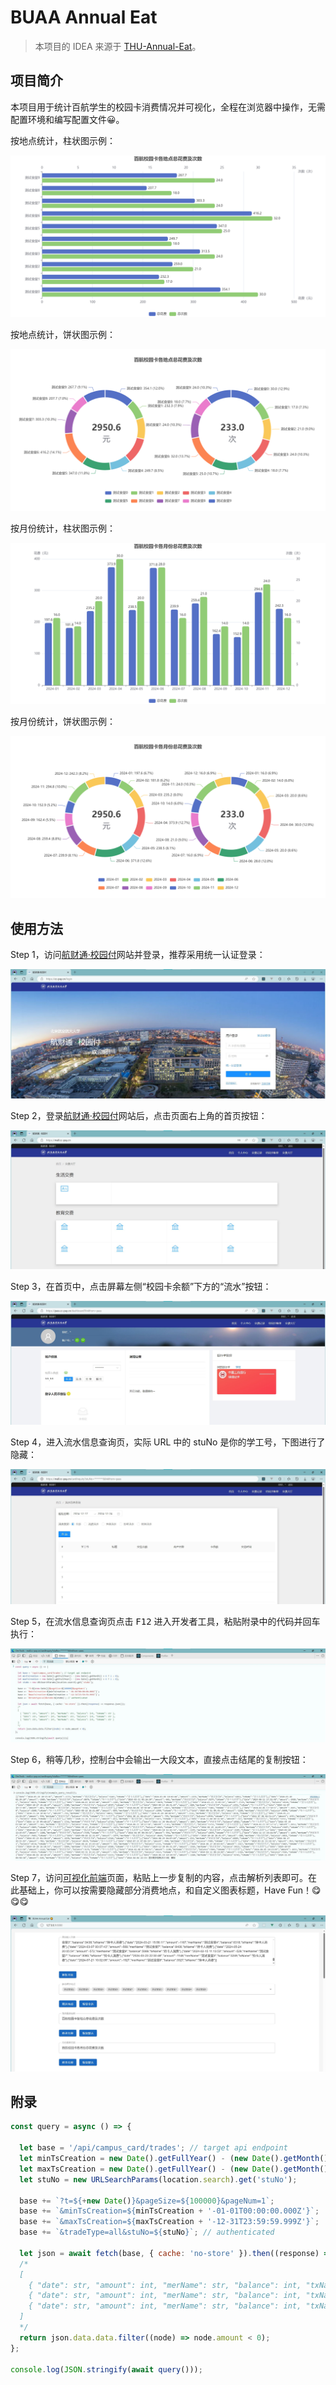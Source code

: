 # BUAA Annual Eat

> 本项目的 IDEA 来源于 [THU-Annual-Eat](https://github.com/leverimmy/THU-Annual-Eat)。

## 项目简介

本项目用于统计百航学生的校园卡消费情况并可视化，全程在浏览器中操作，无需配置环境和编写配置文件😀。

按地点统计，柱状图示例：

![](/demo/img-1.png)

按地点统计，饼状图示例：

![](/demo/img-2.png)

按月份统计，柱状图示例：

![](/demo/img-3.png)

按月份统计，饼状图示例：

![](/demo/img-4.png)

## 使用方法

Step 1，访问[航财通·校园付](https://cc-pay.cn/login)网站并登录，推荐采用统一认证登录：

![](/step/img-1.jpg)

Step 2，登录[航财通·校园付](https://cc-pay.cn/login)网站后，点击页面右上角的首页按钮：

![](/step/img-2.jpg)

Step 3，在首页中，点击屏幕左侧“校园卡余额”下方的“流水”按钮：

![](/step/img-3.jpg)

Step 4，进入流水信息查询页，实际 URL 中的 stuNo 是你的学工号，下图进行了隐藏：

![](/step/img-4.jpg)

Step 5，在流水信息查询页点击 <kbd>F12</kbd> 进入开发者工具，粘贴附录中的代码并回车执行：

![](/step/img-5.jpg)

Step 6，稍等几秒，控制台中会输出一大段文本，直接点击结尾的复制按钮：

![](/step/img-6.jpg)

Step 7，访问[可视化前端](https://chenrt-ggx.github.io/BUAA-Annual-Eat)页面，粘贴上一步复制的内容，点击解析列表即可。在此基础上，你可以按需要隐藏部分消费地点，和自定义图表标题，Have Fun！😋😋😋

![](/step/img-7.jpg)

## 附录

```js
const query = async () => {

  let base = '/api/campus_card/trades'; // target api endpoint
  let minTsCreation = new Date().getFullYear() - (new Date().getMonth() < 6 ? 1 : 0);
  let maxTsCreation = new Date().getFullYear() - (new Date().getMonth() < 6 ? 1 : 0);
  let stuNo = new URLSearchParams(location.search).get('stuNo');

  base += `?t=${+new Date()}&pageSize=${100000}&pageNum=1`;
  base += `&minTsCreation=${minTsCreation + '-01-01T00:00:00.000Z'}`;
  base += `&maxTsCreation=${maxTsCreation + '-12-31T23:59:59.999Z'}`;
  base += `&tradeType=all&stuNo=${stuNo}`; // authenticated

  let json = await fetch(base, { cache: 'no-store' }).then((response) => response.json());
  /*
  [
    { "date": str, "amount": int, "merName": str, "balance": int, "txName": str },
    { "date": str, "amount": int, "merName": str, "balance": int, "txName": str },
    { "date": str, "amount": int, "merName": str, "balance": int, "txName": str }
  ]
  */
  return json.data.data.filter((node) => node.amount < 0);
};

console.log(JSON.stringify(await query()));
```
